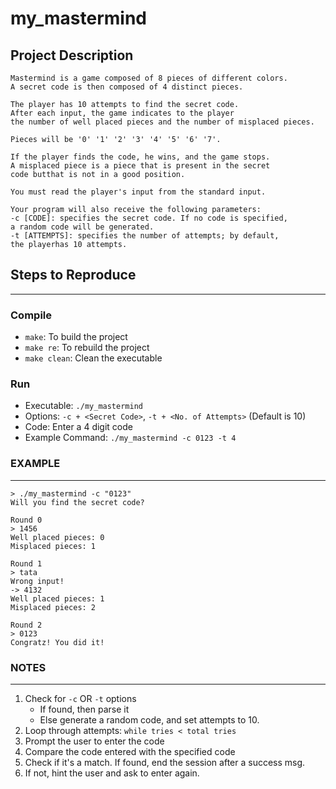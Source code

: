 # my_mastermind

## Project Description

```
Mastermind is a game composed of 8 pieces of different colors.
A secret code is then composed of 4 distinct pieces.

The player has 10 attempts to find the secret code.
After each input, the game indicates to the player 
the number of well placed pieces and the number of misplaced pieces.

Pieces will be '0' '1' '2' '3' '4' '5' '6' '7'.

If the player finds the code, he wins, and the game stops.
A misplaced piece is a piece that is present in the secret 
code butthat is not in a good position.

You must read the player's input from the standard input.

Your program will also receive the following parameters:
-c [CODE]: specifies the secret code. If no code is specified, 
a random code will be generated.
-t [ATTEMPTS]: specifies the number of attempts; by default, 
the playerhas 10 attempts.
```
## Steps to Reproduce
---

### Compile
- `make`: To build the project
- `make re`: To rebuild the project
- `make clean`: Clean the executable

### Run
- Executable: `./my_mastermind`
- Options: `-c + <Secret Code>`, `-t + <No. of Attempts>` (Default is 10)
- Code: Enter a 4 digit code
- Example Command: `./my_mastermind -c 0123 -t 4`

### EXAMPLE
---
```
> ./my_mastermind -c "0123"
Will you find the secret code?

Round 0
> 1456
Well placed pieces: 0
Misplaced pieces: 1

Round 1
> tata
Wrong input!
-> 4132
Well placed pieces: 1
Misplaced pieces: 2

Round 2
> 0123
Congratz! You did it!
```

### NOTES
---
1. Check for `-c` OR `-t` options
    - If found, then parse it
    - Else generate a random code, and set attempts to 10.
2. Loop through attempts: `while tries < total tries`
3. Prompt the user to enter the code
4. Compare the code entered with the specified code
5. Check if it's a match. If found, end the session after a success msg.
6. If not, hint the user and ask to enter again.